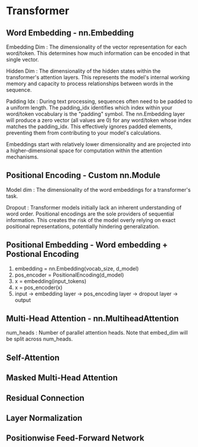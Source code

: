 # Transformer

## Word Embedding - nn.Embedding

Embedding Dim
: The dimensionality of the vector representation for each word/token.
  This determines how much information can be encoded in that single vector.

Hidden Dim
: The dimensionality of the hidden states within the transformer's attention
  layers. This represents the model's internal working memory and capacity to
  process relationships between words in the sequence.

Padding Idx
: During text processing, sequences often need to be padded to a uniform
  length. The padding_idx identifies which index within your word/token
  vocabulary is the "padding" symbol. The nn.Embedding layer will produce
  a zero vector (all values are 0) for any word/token whose index matches
  the padding_idx. This effectively ignores padded elements, preventing
  them from contributing to your model's calculations.

Embeddings start with relatively lower dimensionality and are projected into a
higher-dimensional space for computation within the attention mechanisms.

## Positional Encoding - Custom nn.Module

Model dim
: The dimensionality of the word embeddings for a transformer's task.

Dropout
: Transformer models initially lack an inherent understanding of word order.
  Positional encodings are the sole providers of sequential information. This
  creates the risk of the model overly relying on  exact positional
  representations, potentially hindering generalization.

## Positional Embedding - Word embedding + Postional Encoding

1. embedding = nn.Embedding(vocab_size, d_model)
2. pos_encoder = PositionalEncoding(d_model)
3. x = embedding(input_tokens)
4. x = pos_encoder(x)
5. input -> embedding layer -> pos_encoding layer -> dropout layer -> output

## Multi-Head Attention - nn.MultiheadAttention

num_heads
: Number of parallel attention heads. Note that embed_dim will be split
  across num_heads.

## Self-Attention

## Masked Multi-Head Attention

## Residual Connection

## Layer Normalization

## Positionwise Feed-Forward Network
